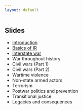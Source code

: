 ```yaml
---
layout: default
---
```


## Slides

- [Introduction](./slides/1_introduction/introduction.pdf)
- [Basics of IR](./slides/2_IR/IR_intro.pdf)
- [Interstate war](./slides/3_interstate_wars/interstate.pdf)
- War throughout history <!-- (./slides/4_war_history/war_history.pdf) -->
- Civil wars (Part 1) <!-- (./slides/5_civil_wars1/civil_wars1.pdf) -->
- Civil wars (Part 2) <!-- (./slides/6_civil_wars2/civil_wars2.pdf) -->
- Wartime violence <!-- (./slides/7_wartime_violence/violence.pdf) -->
- Non-state armed actors <!-- (./slides/8_rebels/rebels.pdf) -->
- Terrorism <!-- (./slides/9_terrorism/terrorism.pdf) -->
- Postwar politics and prevention <!-- (./slides/10_postwar_politics/postwar.pdf) -->
- Transitional justice <!-- (./slides/11_transitional_justice/tj.pdf) -->
- Legacies and consequences <!-- (./slides/12_legacies/legacies.pdf) -->
